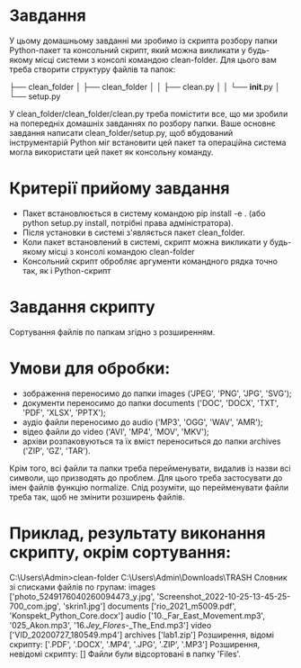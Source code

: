 # Завдання
У цьому домашньому завданні ми зробимо із скрипта розбору папки Python-пакет та консольний скрипт, який можна викликати у будь-якому місці системи з консолі командою clean-folder. Для цього вам треба створити структуру файлів та папок:

├── clean_folder
│    ├── clean_folder
│    │   ├── clean.py
│    │   └── __init__.py
│    └── setup.py


У clean_folder/clean_folder/clean.py треба помістити все, що ми зробили на попередніх домашніх завданнях по розбору папки. Ваше основнє завдання написати clean_folder/setup.py, щоб вбудований інструментарій Python міг встановити цей пакет та операційна система могла використати цей пакет як консольну команду.

# Критерії прийому завдання
* Пакет встановлюється в систему командою pip install -e . (або python setup.py install, потрібні права адміністратора).
* Після установки в системі з'являється пакет clean_folder.
* Коли пакет встановлений в системі, скрипт можна викликати у будь-якому місці з консолі командою clean-folder
* Консольний скрипт обробляє аргументи командного рядка точно так, як і Python-скрипт


# Завдання скрипту
Сортування файлів по папкам згідно з розширенням.

# Умови для обробки:
* зображення переносимо до папки images ('JPEG', 'PNG', 'JPG', 'SVG');
* документи переносимо до папки documents ('DOC', 'DOCX', 'TXT', 'PDF', 'XLSX', 'PPTX');
* аудіо файли переносимо до audio ('MP3', 'OGG', 'WAV', 'AMR');
* відео файли до video ('AVI', 'MP4', 'MOV', 'MKV');
* архіви розпаковуються та їх вміст переноситься до папки archives ('ZIP', 'GZ', 'TAR'). 

Крім того, всі файли та папки треба перейменувати, видалив із назви всі символи, що призводять до проблем. Для цього треба застосувати до імен файлів функцію normalize. Слід розуміти, що перейменувати файли треба так, щоб не змінити розширень файлів.

# Приклад, результату виконання скрипту, окрім сортування:
C:\Users\Admin>clean-folder C:\Users\Admin\Downloads\TRASH
Словник зі списками файлів по групам:
images ['photo_5249176040260094473_y.jpg', 'Screenshot_2022-10-25-13-45-25-700_com.jpg', 'skrin1.jpg']
documents ['rio_2021_m5009.pdf', 'Konspekt_Python_Core.docx']
audio ['10._Far_East_Movement.mp3', '025_Akon.mp3', '16._Jey_Flores_-_The_End.mp3']
video ['VID_20200727_180549.mp4']
archives ['lab1.zip']
Розширення, відомі скрипту:     ['.PDF', '.DOCX', '.MP4', '.JPG', '.ZIP', '.MP3']
Розширення, невідомі скрипту:   []
Файли були відсортовані в папку 'Files'.